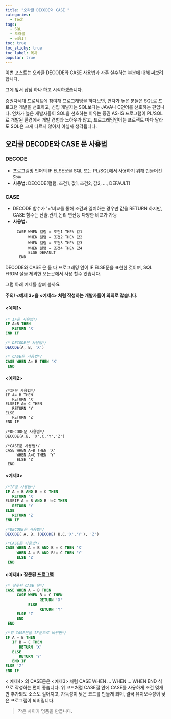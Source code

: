 ```yaml
---
title: "오라클 DECODE와 CASE "
categories:
  - Tech
tags: 
  - SQL
  - 오라클
  - 금융IT
toc: true
toc_sticky: true
toc_label: 목차
popular: true
---
```


이번 포스트는 오라클 DECODE와 CASE 사용법과 자주 실수하는 부분에 대해 써보려 합니다.

그에 앞서 잡담 하나 하고 시작하겠습니다.

증권차세대 프로젝트에 참여해 프로그래밍을 하다보면, 연차가 높은 분들은 SQL로 프로그램 개발을 선호하고, 신입 개발자는 SQL보다는 JAVA나 C언어를 선호하는 편입니다. 연차가 높은 개발자들이 SQL을 선호하는 이유는 증권 AS-IS 프로그램이 PL/SQL로 개발된 환경에서 개발 경험과 노하우가 많고, 프로그래밍언어는 프로젝트 마다 달라도 SQL은 크게 다르지 않아서 아닐까 생각됩니다.

## 오라클 DECODE와 CASE 문 사용법

### **DECODE**

- 프로그램밍 언어의 IF ELSE문을 SQL 또는 PL/SQL에서 사용하기 위해 만들어진 함수
- **사용법:** DECODE(컬럼, 조건1, 값1, 조건2, 값2, ..., DEFAULT)

### CASE

- DECODE 함수가 '='비교를 통해 조건과 일치하는 경우만 값을 RETURN 하지만, CASE 함수는 산술,관계,논리 연산등 다양한 비교가 가능
- **사용법:** 

```
     CASE WHEN 컬럼 = 조건1 THEN 값1
          WHEN 컬럼 = 조건2 THEN 값2
          WHEN 컬럼 = 조건3 THEN 값3
          WHEN 컬럼 = 조건4 THEN 값4
          ELSE DEFAULT
      END
```

DECODE와 CASE 은 둘 다 프로그래밍 언어 IF ELSE문을 표현한 것이며, SQL FROM 절을 제외한  모든곳에서 사용 할수 있습니다.

그럼 아래 예제를 살펴 볼까요

**주의! <예제 3>을 <예제4> 처럼 작성하는 개발자들이 의외로 많습니다.**

#### **<예제1>**

```SQL
/* IF문 사용법*/
IF A=B THEN
   RETURN 'X'
END IF 

/* DECODE문 사용법*/
DECODE(A, B, 'X')

/* CASE문 사용법*/
CASE WHEN A= B THEN 'X'
 END
```

#### <예제2>

```
/*IF문 사용법*/
IF A= B THEN
   RETURN 'X'
ELSEIF A= C THEN
   RETURN 'Y'
ELSE 
   RETURN 'Z'
END IF   

/*DECODE문 사용법*/
DECODE(A,B, 'X',C,'Y','Z')

/*CASE문 사용법*/
CASE WHEN A=B THEN 'X'
     WHEN A=C THEN 'Y'
     ELSE 'Z'
 END
```

#### <예제3>

```SQL
/*IF문 사용법*/
IF A = B AND B = C THEN
   RETURN 'X'
ELSEIF A = B AND B !=C THEN
   RETURN 'Y'
ELSE 
   RETURN 'Z'
END IF

/*DECODE문 사용법*/
DECODE( A, B, (DECODE( B,C,'X','Y'), 'Z')  

/*CASE문 사용법*/
CASE WHEN A = B AND B = C THEN 'X'
     WHEN A = B AND B!= C THEN 'Y'
     ELSE 'Z'
 END
```

#### <예제4> 잘못된 프로그램

```SQL
/* 잘못된 CASE 문*/
CASE WHEN A = B THEN
     CASE WHEN B = C THEN          
               RETURN 'X'
          ELSE
               RETURN 'Y'
     ELSE 'Z'
     END
 END

/*위 CASE문을 IF문으로 바꾸면*/
IF A = B THEN
   IF B = C THEN
      RETURN 'X'
   ELSE
      RETURN 'Y'
   END IF
ELSE 'Z'
END IF
```

< 예제4> 의 CASE문은 <예제3> 처럼 CASE WHEN ... WHEN ... WHEN END 식으로 작성하는 편이 좋습니다. 위 코드처럼 CASE절 안에 CASE를 사용하게 조건 몇개만 추가되도 소스도 길어지고, 가독성이 낮은 코드를 만들게 되며, 결국 유지보수성이 낮은 프로그램이 되버립니다.

> 작은 차이가 명품을 만듭니다.

 